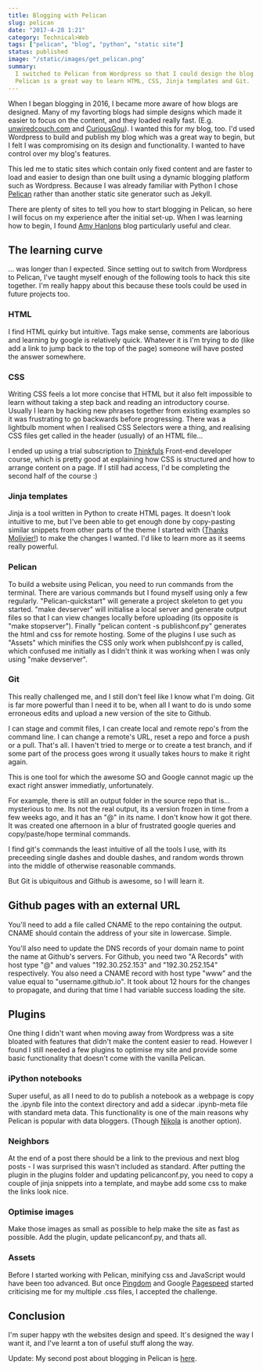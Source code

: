 ```yaml
---
title: Blogging with Pelican
slug: pelican
date: "2017-4-28 1:21"
category: Technical>Web
tags: ["pelican", "blog", "python", "static site"]
status: published
image: "/static/images/get_pelican.png"
summary:
  I switched to Pelican from Wordpress so that I could design the blog I wanted. Creating a blog in
  Pelican is a great way to learn HTML, CSS, Jinja templates and Git.
---
```


When I began blogging in 2016, I became more aware of how blogs are designed. Many of my favorting
blogs had simple designs which made it easier to focus on the content, and they loaded really fast.
(E.g. [unwiredcouch.com](https://unwiredcouch.com) and [CuriousGnu](https://www.curiousgnu.com)). I
wanted this for my blog, too. I'd used Wordpress to build and publish my blog which was a great way
to begin, but I felt I was compromising on its design and functionality. I wanted to have control
over my blog's features.

This led me to static sites which contain only fixed content and are faster to load and easier to
design than one built using a dynamic blogging platform such as Wordpress. Because I was already
familiar with Python I chose [Pelican](https://blog.getpelican.com/) rather than another static site
generator such as Jekyll.

There are plenty of sites to tell you how to start blogging in Pelican, so here I will focus on my
experience after the initial set-up. When I was learning how to begin, I found
[Amy Hanlons](http://mathamy.com/migrating-to-github-pages-using-pelican.html) blog particularly
useful and clear.

## The learning curve

… was longer than I expected. Since setting out to switch from Wordpress to Pelican, I've taught
myself enough of the following tools to hack this site together. I'm really happy about this because
these tools could be used in future projects too.

### HTML

I find HTML quirky but intuitive. Tags make sense, comments are laborious and learning by google is
relatively quick. Whatever it is I'm trying to do (like add a link to jump back to the top of the
page) someone will have posted the answer somewhere.

### CSS

Writing CSS feels a lot more concise that HTML but it also felt impossible to learn without taking a
step back and reading an introductory course. Usually I learn by hacking new phrases together from
existing examples so it was frustrating to go backwards before progressing. There was a lightbulb
moment when I realised CSS Selectors were a thing, and realising CSS files get called in the header
(usually) of an HTML file…

I ended up using a trial subscription to
[Thinkfuls](https://www.thinkful.com/bootcamp/web-development/) Front-end developer course, which is
pretty good at explaining how CSS is structured and how to arrange content on a page. If I still had
access, I'd be completing the second half of the course :)

### Jinja templates

Jinja is a tool written in Python to create HTML pages. It doesn't look intuitive to me, but I've
been able to get enough done by copy-pasting similar snippets from other parts of the theme I
started with ([Thanks Molivier!](https://github.com/molivier/nest)) to make the changes I wanted.
I'd like to learn more as it seems really powerful.

### Pelican

To build a website using Pelican, you need to run commands from the terminal. There are various
commands but I found myself using only a few regularly. "Pelican-quickstart" will generate a project
skeleton to get you started. "make devserver" will initialise a local server and generate output
files so that I can view changes locally before uploading (its opposite is "make stopserver").
Finally "pelican content -s publishconf.py" generates the html and css for remote hosting. Some of
the plugins I use such as "Assets" which minifies the CSS only work when publshconf.py is called,
which confused me initially as I didn't think it was working when I was only using "make devserver".

### Git

This really challenged me, and I still don't feel like I know what I'm doing. Git is far more
powerful than I need it to be, when all I want to do is undo some erroneous edits and upload a new
version of the site to Github.

I can stage and commit files, I can create local and remote repo's from the command line. I can
change a remote's URL, reset a repo and force a push or a pull. That's all. I haven't tried to merge
or to create a test branch, and if some part of the process goes wrong it usually takes hours to
make it right again.

This is one tool for which the awesome SO and Google cannot magic up the exact right answer
immediatly, unfortunately.

For example, there is still an output folder in the source repo that is… mysterious to me. Its not
the real output, its a version frozen in time from a few weeks ago, and it has an "@" in its name. I
don't know how it got there. It was created one afternoon in a blur of frustrated google queries and
copy/paste/hope terminal commands.

I find git's commands the least intuitive of all the tools I use, with its preceeding single dashes
and double dashes, and random words thrown into the middle of otherwise reasonable commands.

But Git is ubiquitous and Github is awesome, so I will learn it.

## Github pages with an external URL

You'll need to add a file called CNAME to the repo containing the output. CNAME should contain the
address of your site in lowercase. Simple.

You'll also need to update the DNS records of your domain name to point the name at Github's
servers. For Github, you need two "A Records" with host type "@" and values "192.30.252.153" and
"192.30.252.154" respectively. You also need a CNAME record with host type "www" and the value equal
to "username.github.io". It took about 12 hours for the changes to propagate, and during that time I
had variable success loading the site.

## Plugins

One thing I didn't want when moving away from Wordpress was a site bloated with features that didn't
make the content easier to read. However I found I still needed a few plugins to optimise my site
and provide some basic functionality that doesn't come with the vanilla Pelican.

### iPython notebooks

Super useful, as all I need to do to publish a notebook as a webpage is copy the .ipynb file into
the context directory and add a sidecar .ipynb-meta file with standard meta data. This functionality
is one of the main reasons why Pelican is popular with data bloggers. (Though
[Nikola](https://getnikola.com/) is another option).

### Neighbors

At the end of a post there should be a link to the previous and next blog posts - I was surprised
this wasn't included as standard. After putting the plugin in the plugins folder and updating
pelicanconf.py, you need to copy a couple of jinja snippets into a template, and maybe add some css
to make the links look nice.

### Optimise images

Make those images as small as possible to help make the site as fast as possible. Add the plugin,
update pelicanconf.py, and thats all.

### Assets

Before I started working with Pelican, minifying css and JavaScript would have been too advanced.
But once [Pingdom](https://tools.pingdom.com/) and Google
[Pagespeed](https://developers.google.com/speed/pagespeed/insights/) started criticising me for my
multiple .css files, I accepted the challenge.

## Conclusion

I'm super happy wth the websites design and speed. It's designed the way I want it, and I've learnt
a ton of useful stuff along the way.

Update: My second post about blogging in Pelican is [here](pelican_2).
